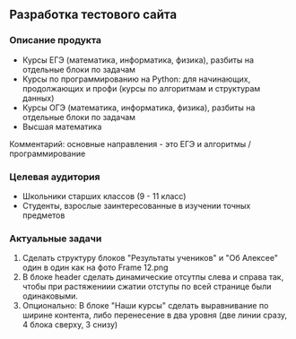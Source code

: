 ## Разработка тестового сайта

### Описание продукта

- Курсы ЕГЭ (математика, информатика, физика), разбиты на отдельные блоки по задачам
- Курсы по программированию на Python: для начинающих, продолжающих и профи (курсы по алгоритмам и структурам данных)
- Курсы ОГЭ (математика, информатика, физика), разбиты на отдельные блоки по задачам
- Высшая математика

Комментарий: основные направления - это ЕГЭ и алгоритмы / программирование

### Целевая аудитория

- Школьники старших классов (9 - 11 класс)
- Студенты, взрослые заинтересованные в изучении точных предметов

### Актуальные задачи

1. Сделать структуру блоков "Результаты учеников" и "Об Алексее" один в один как на фото Frame 12.png
2. В блоке header сделать динамические отсутпы слева и справа так, чтобы при растяжениии сжатии отступы по всей странице были одинаковыми.
3. Опционально: В блоке "Наши курсы" сделать выравнивание по ширине контента, либо перенесение в два уровня (две линии сразу, 4 блока сверху, 3 снизу)
